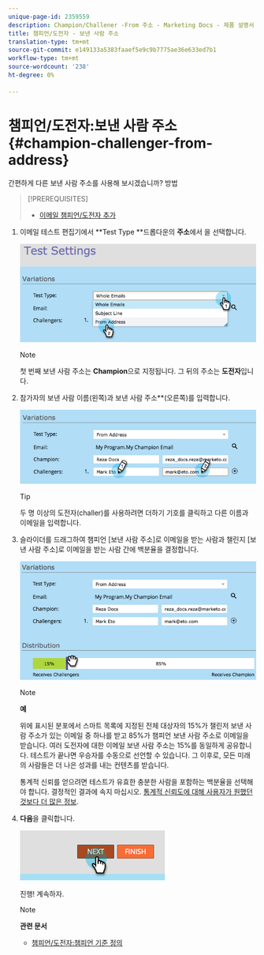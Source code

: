 ```yaml
---
unique-page-id: 2359559
description: Champion/Challener -From 주소 - Marketing Docs - 제품 설명서
title: 챔피언/도전자 - 보낸 사람 주소
translation-type: tm+mt
source-git-commit: e149133a5383faaef5e9c9b7775ae36e633ed7b1
workflow-type: tm+mt
source-wordcount: '238'
ht-degree: 0%

---
```



# 챔피언/도전자:보낸 사람 주소 {#champion-challenger-from-address}

간편하게 다른 보낸 사람 주소를 사용해 보시겠습니까? 방법

>[!PREREQUISITES]
>
>* [이메일 챔피언/도전자 추가](add-an-email-champion-challenger.md)

>



1. 이메일 테스트 편집기에서 **Test Type **드롭다운의 **주소**&#x200B;에서 을 선택합니다.

   ![](assets/image2014-9-15-12-3a52-3a33.png)

   >[!NOTE]
   >
   >첫 번째 보낸 사람 주소는 **Champion**&#x200B;으로 지정됩니다. 그 뒤의 주소는 **도전자**&#x200B;입니다.

1. 참가자의 보낸 사람 이름(왼쪽)과 보낸 사람 주소**(오른쪽)를 입력합니다.

   ![](assets/image2014-9-15-12-3a52-3a50.png)

   >[!TIP]
   >
   >두 명 이상의 도전자(challer)를 사용하려면 더하기 기호를 클릭하고 다른 이름과 이메일을 입력합니다.

1. 슬라이더를 드래그하여 챔피언 [보낸 사람 주소]로 이메일을 받는 사람과 챌린지 [보낸 사람 주소]로 이메일을 받는 사람 간에 백분율을 결정합니다.

   ![](assets/image2014-9-15-12-3a53-3a1.png)

   >[!NOTE]
   >
   >**예**
   >
   >
   >위에 표시된 분포에서 스마트 목록에 지정된 전체 대상자의 15%가 챌린저 보낸 사람 주소가 있는 이메일 중 하나를 받고 85%가 챔피언 보낸 사람 주소로 이메일을 받습니다. 여러 도전자에 대한 이메일 보낸 사람 주소는 15%를 동일하게 공유합니다. 테스트가 끝나면 우승자를 수동으로 선언할 수 있습니다. 그 이후로, 모든 미래의 사람들은 더 나은 성과를 내는 컨텐츠를 받습니다.

   통계적 신뢰를 얻으려면 테스트가 유효한 충분한 사람을 포함하는 백분율을 선택해야 합니다. 결정적인 결과에 속지 마십시오.  [통계적 신뢰도에 대해 사용자가 원했던 것보다 더 많은 정보](http://en.wikipedia.org/wiki/Confidence_interval).

1. **다음**&#x200B;을 클릭합니다.

   ![](assets/image2014-9-15-12-3a53-3a15.png)

   진행! 계속하자.

   >[!NOTE]
   >
   >**관련 문서**
   >
   >    
   >    
   >    * [챔피언/도전자:챔피언 기준 정의](champion-challenger-define-champion-criteria.md)


